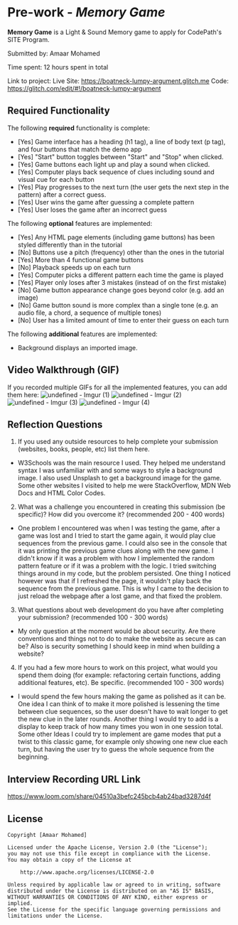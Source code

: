 # Pre-work - *Memory Game*

**Memory Game** is a Light & Sound Memory game to apply for CodePath's SITE Program. 

Submitted by: Amaar Mohamed

Time spent: 12 hours spent in total

Link to project: 
Live Site: https://boatneck-lumpy-argument.glitch.me
Code: https://glitch.com/edit/#!/boatneck-lumpy-argument

## Required Functionality

The following **required** functionality is complete:

* [Yes] Game interface has a heading (h1 tag), a line of body text (p tag), and four buttons that match the demo app
* [Yes] "Start" button toggles between "Start" and "Stop" when clicked. 
* [Yes] Game buttons each light up and play a sound when clicked. 
* [Yes] Computer plays back sequence of clues including sound and visual cue for each button
* [Yes] Play progresses to the next turn (the user gets the next step in the pattern) after a correct guess. 
* [Yes] User wins the game after guessing a complete pattern
* [Yes] User loses the game after an incorrect guess

The following **optional** features are implemented:
* [Yes] Any HTML page elements (including game buttons) has been styled differently than in the tutorial
* [No] Buttons use a pitch (frequency) other than the ones in the tutorial
* [Yes] More than 4 functional game buttons
* [No] Playback speeds up on each turn
* [Yes] Computer picks a different pattern each time the game is played
* [Yes] Player only loses after 3 mistakes (instead of on the first mistake)
* [No] Game button appearance change goes beyond color (e.g. add an image)
* [No] Game button sound is more complex than a single tone (e.g. an audio file, a chord, a sequence of multiple tones)
* [No] User has a limited amount of time to enter their guess on each turn

The following **additional** features are implemented:
- Background displays an imported image.

## Video Walkthrough (GIF)

If you recorded multiple GIFs for all the implemented features, you can add them here:
![undefined - Imgur (1)](https://user-images.githubusercontent.com/67353708/157558638-f2e2f64b-45cf-4d41-89ed-15f8e1627fdc.gif)
![undefined - Imgur (2)](https://user-images.githubusercontent.com/67353708/157558645-54838fda-3422-4a43-b446-e89f7d6b4147.gif)
![undefined - Imgur (3)](https://user-images.githubusercontent.com/67353708/157558652-6d63c6e6-77b3-4845-8899-c7eb6abed195.gif)
![undefined - Imgur (4)](https://user-images.githubusercontent.com/67353708/157558661-11c1a371-3453-4dfc-bdb4-ea7b60ef831c.gif)





## Reflection Questions
1. If you used any outside resources to help complete your submission (websites, books, people, etc) list them here. 
- W3Schools was the main resource I used. They helped me understand syntax I was unfamiliar with and some ways to style a background image. I also used Unsplash to get a background image for the game. Some other websites I visited to help me were StackOverflow, MDN Web Docs and HTML Color Codes. 

2. What was a challenge you encountered in creating this submission (be specific)? How did you overcome it? (recommended 200 - 400 words) 
- One problem I encountered was when I was testing the game, after a game was lost and I tried to start the game again, it would play clue sequences from the previous game. I could also see in the console that it was printing the previous game clues along with the new game. I didn't know if it was a problem with how I implemented the random pattern feature or if it was a problem with the logic. I tried switching things around in my code, but the problem persisted. One thing I noticed however was that if I refreshed the page, it wouldn't play back the sequence from the previous game. This is why I came to the decision to just reload the webpage after a lost game, and that fixed the problem.

3. What questions about web development do you have after completing your submission? (recommended 100 - 300 words) 
- My only question at the moment would be about security. Are there conventions and things not to do to make the website as secure as can be? Also is security something I should keep in mind when building a website? 

4. If you had a few more hours to work on this project, what would you spend them doing (for example: refactoring certain functions, adding additional features, etc). Be specific. (recommended 100 - 300 words) 
- I would spend the few hours making the game as polished as it can be. One idea I can think of to make it more polished is lessening the time between clue sequences, so the user doesn't have to wait longer to get the new clue in the later rounds. Another thing I would try to add is a display to keep track of how many times you won in one session total. Some other Ideas I could try to implement are game modes that put a twist to this classic game, for example only showing one new clue each turn, but having the user try to guess the whole sequence from the beginning. 




## Interview Recording URL Link

https://www.loom.com/share/04510a3befc245bcb4ab24bad3287d4f


## License

    Copyright [Amaar Mohamed]

    Licensed under the Apache License, Version 2.0 (the "License");
    you may not use this file except in compliance with the License.
    You may obtain a copy of the License at

        http://www.apache.org/licenses/LICENSE-2.0

    Unless required by applicable law or agreed to in writing, software
    distributed under the License is distributed on an "AS IS" BASIS,
    WITHOUT WARRANTIES OR CONDITIONS OF ANY KIND, either express or implied.
    See the License for the specific language governing permissions and
    limitations under the License.
